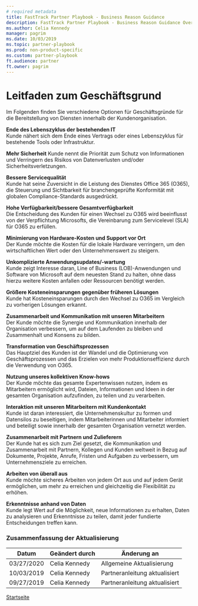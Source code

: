 ```yaml
---  
# required metadata  
title: FastTrack Partner Playbook - Business Reason Guidance
description: FastTrack Partner Playbook - Business Reason Guidance Overview
ms.author: Celia Kennedy
manager: pagrim
ms.date: 10/03/2019  
ms.topic: partner-playbook  
ms.prod: non-product-specific  
ms.custom: partner-playbook  
ft.audience: partner
ft.owner: pagrim
---  
```


# Leitfaden zum Geschäftsgrund

Im Folgenden finden Sie verschiedene Optionen für Geschäftsgründe für die Bereitstellung von Diensten innerhalb der Kundenorganisation.

**Ende des Lebenszyklus der bestehenden IT**  
Kunde nähert sich dem Ende eines Vertrags oder eines Lebenszyklus für bestehende Tools oder Infrastruktur.

**Mehr Sicherheit**
Kunde nennt die Priorität zum Schutz von Informationen und Verringern des Risikos von Datenverlusten und/oder Sicherheitsverletzungen.

**Bessere Servicequalität**  
Kunde hat seine Zuversicht in die Leistung des Dienstes Office 365 (O365), die Steuerung und Sichtbarkeit für branchengeprüfte Konformität mit globalen Compliance-Standards ausgedrückt.

**Hohe Verfügbarkeit/bessere Gesamtverfügbarkeit**  
Die Entscheidung des Kunden für einen Wechsel zu O365 wird beeinflusst von der Verpflichtung Microsofts, die Vereinbarung zum Servicelevel (SLA) für O365 zu erfüllen.

**Minimierung von Hardware-Kosten und Support vor Ort**  
Der Kunde möchte die Kosten für die lokale Hardware verringern, um den wirtschaftlichen Wert oder den Unternehmenswert zu steigern.

**Unkomplizierte Anwendungsupdates/-wartung**  
Kunde zeigt Interesse daran, Line of Business (LOB)-Anwendungen und Software von Microsoft auf dem neuesten Stand zu halten, ohne dass hierzu weitere Kosten anfallen oder Ressourcen benötigt werden.

**Größere Kosteneinsparungen gegenüber früheren Lösungen**  
Kunde hat Kosteneinsparungen durch den Wechsel zu O365 im Vergleich zu vorherigen Lösungen erkannt.

**Zusammenarbeit und Kommunikation mit unseren Mitarbeitern**  
Der Kunde möchte die Synergie und Kommunikation innerhalb der Organisation verbessern, um auf dem Laufenden zu bleiben und Zusammenhalt und Konsens zu bilden.

**Transformation von Geschäftsprozessen**  
Das Hauptziel des Kunden ist der Wandel und die Optimierung von Geschäftsprozessen und das Erzielen von mehr Produktionseffizienz durch die Verwendung von O365.

**Nutzung unseres kollektiven Know-hows**  
Der Kunde möchte das gesamte Expertenwissen nutzen, indem es Mitarbeitern ermöglicht wird, Dateien, Informationen und Ideen in der gesamten Organisation aufzufinden, zu teilen und zu verarbeiten.

**Interaktion mit unseren Mitarbeitern mit Kundenkontakt**  
Kunde ist daran interessiert, die Unternehmenskultur zu formen und Datensilos zu beseitigen, indem Mitarbeiterinnen und Mitarbeiter informiert und beteiligt sowie innerhalb der gesamten Organisation vernetzt werden.

**Zusammenarbeit mit Partnern und Zulieferern**  
Der Kunde hat es sich zum Ziel gesetzt, die Kommunikation und Zusammenarbeit mit Partnern, Kollegen und Kunden weltweit in Bezug auf Dokumente, Projekte, Anrufe, Fristen und Aufgaben zu verbessern, um Unternehmensziele zu erreichen.

**Arbeiten von überall aus**  
Kunde möchte sicheres Arbeiten von jedem Ort aus und auf jedem Gerät ermöglichen, um mehr zu erreichen und gleichzeitig die Flexibilität zu erhöhen.

**Erkenntnisse anhand von Daten**  
Kunde legt Wert auf die Möglichkeit, neue Informationen zu erhalten, Daten zu analysieren und Erkenntnisse zu teilen, damit jeder fundierte Entscheidungen treffen kann.

###  Zusammenfassung der Aktualisierung

|Datum|Geändert durch|Änderung an|
|---------|---------------|----------------------------|
|03/27/2020| Celia Kennedy| Allgemeine Aktualisierung|
|10/03/2019| Celia Kennedy| Partneranleitung aktualisiert|
|09/27/2019| Celia Kennedy| Partneranleitung aktualisiert|

[Startseite](http://partner-docs.microsoft.com)
